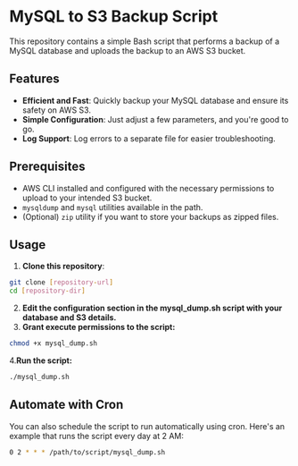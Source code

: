 # MySQL to S3 Backup Script

This repository contains a simple Bash script that performs a backup of a MySQL database and uploads the backup to an AWS S3 bucket.

## Features

- **Efficient and Fast**: Quickly backup your MySQL database and ensure its safety on AWS S3.
- **Simple Configuration**: Just adjust a few parameters, and you're good to go.
- **Log Support**: Log errors to a separate file for easier troubleshooting.

## Prerequisites

- AWS CLI installed and configured with the necessary permissions to upload to your intended S3 bucket.
- `mysqldump` and `mysql` utilities available in the path.
- (Optional) `zip` utility if you want to store your backups as zipped files.

## Usage

1. **Clone this repository**:
```bash
git clone [repository-url]
cd [repository-dir]
```
2. **Edit the configuration section in the mysql_dump.sh script with your database and S3 details.**
3. **Grant execute permissions to the script:**
```bash
chmod +x mysql_dump.sh
```
4.**Run the script:**
```bash
./mysql_dump.sh
```

## Automate with Cron

You can also schedule the script to run automatically using cron. Here's an example that runs the script every day at 2 AM:
```bash
0 2 * * * /path/to/script/mysql_dump.sh
```


